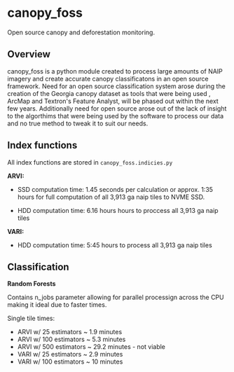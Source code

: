# canopy_foss

Open source canopy and deforestation monitoring.

## Overview

canopy_foss is a python module created to process large amounts of NAIP
imagery and create accurate canopy classificatons in an open source
framework. Need for an open source classification system arose during the
creation of the Georgia canopy dataset as tools that were being used
, ArcMap and Textron's Feature Analyst, will be phased out within the next
few years. Additionally need for open source arose out of the lack of
insight to the algorthims that were being used by the software to
process our data and no true method to tweak it to suit our needs.

## Index functions

All index functions are stored in `canopy_foss.indicies.py`

**ARVI:** 

* SSD computation time: 1.45 seconds per calculation or approx. 1:35 hours 
  for full computation of all 3,913 ga naip tiles to NVME SSD. 

* HDD computation time: 6.16 hours hours to proccess all 3,913 ga naip tiles

**VARI:** 

* HDD computation time: 5:45 hours to process all 3,913 ga naip tiles

 
## Classification 

**Random Forests**

Contains n_jobs parameter allowing for parallel processign across the CPU
 making it ideal due to faster times.

Single tile times:
- ARVI w/ 25 estimators ~ 1.9 minutes
- ARVI w/ 100 estimators ~ 5.3 minutes
- ARVI w/ 500 estimators ~ 29.2 minutes - not viable
- VARI w/ 25 estimators ~ 2.9 minutes
- VARI w/ 100 estimators ~ 10 minutes
